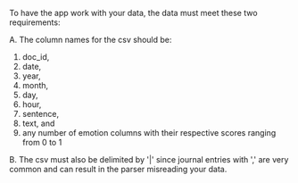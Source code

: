 To have the app work with your data, the data must meet these two requirements:

A. The column names for the csv should be: 

1. doc_id, 
2. date, 
3. year, 
4. month, 
5. day, 
6. hour, 
7. sentence, 
8. text, and 
9. any number of emotion columns with their respective scores ranging from 0 to 1

B. The csv must also be delimited by '|' since journal entries with ',' are very common and can result in the parser misreading your data.
